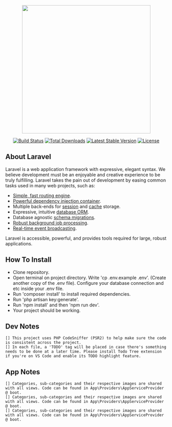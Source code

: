 <p align="center"><img src="https://res.cloudinary.com/dtfbvvkyp/image/upload/v1566331377/laravel-logolockup-cmyk-red.svg" width="400"></p>

<p align="center">
<a href="https://travis-ci.org/laravel/framework"><img src="https://travis-ci.org/laravel/framework.svg" alt="Build Status"></a>
<a href="https://packagist.org/packages/laravel/framework"><img src="https://poser.pugx.org/laravel/framework/d/total.svg" alt="Total Downloads"></a>
<a href="https://packagist.org/packages/laravel/framework"><img src="https://poser.pugx.org/laravel/framework/v/stable.svg" alt="Latest Stable Version"></a>
<a href="https://packagist.org/packages/laravel/framework"><img src="https://poser.pugx.org/laravel/framework/license.svg" alt="License"></a>
</p>

## About Laravel

Laravel is a web application framework with expressive, elegant syntax. We believe development must be an enjoyable and creative experience to be truly fulfilling. Laravel takes the pain out of development by easing common tasks used in many web projects, such as:

- [Simple, fast routing engine](https://laravel.com/docs/routing).
- [Powerful dependency injection container](https://laravel.com/docs/container).
- Multiple back-ends for [session](https://laravel.com/docs/session) and [cache](https://laravel.com/docs/cache) storage.
- Expressive, intuitive [database ORM](https://laravel.com/docs/eloquent).
- Database agnostic [schema migrations](https://laravel.com/docs/migrations).
- [Robust background job processing](https://laravel.com/docs/queues).
- [Real-time event broadcasting](https://laravel.com/docs/broadcasting).

Laravel is accessible, powerful, and provides tools required for large, robust applications.

## How To Install
- Clone repository.
- Open terminal on project directory. Write 'cp .env.example .env'. (Create another copy of the .env file). Configure your database connection and etc inside your .env file.
- Run 'composer install' to install required dependencies.
- Run 'php artisan key:generate'.
- Run 'npm install' and then 'npm run dev'.
- Your project should be working.

## Dev Notes
    [] This project uses PHP CodeSniffer (PSR2) to help make sure the code is consistent across the project.
    [] In each file, a 'TODO' tag will be placed in case there's something needs to be done at a later time. Please install Todo Tree extension if you're on VS Code and enable its TODO highlight feature.


## App Notes
    [] Categories, sub-categories and their respective images are shared with all views. Code can be found in App\Providers\AppServiceProvider @ boot.
    [] Categories, sub-categories and their respective images are shared with all views. Code can be found in App\Providers\AppServiceProvider @ boot.
    [] Categories, sub-categories and their respective images are shared with all views. Code can be found in App\Providers\AppServiceProvider @ boot.
